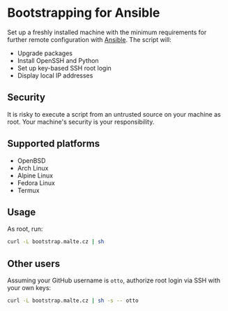 # Bootstrapping for Ansible

Set up a freshly installed machine with the minimum requirements for further remote configuration with [Ansible](https://www.ansible.com/).
The script will:

- Upgrade packages
- Install OpenSSH and Python
- Set up key-based SSH root login
- Display local IP addresses


## Security

It is risky to execute a script from an untrusted source on your machine as root.
Your machine's security is your responsibility.


## Supported platforms

- OpenBSD
- Arch Linux
- Alpine Linux
- Fedora Linux
- Termux


## Usage

As root, run:

```sh
curl -L bootstrap.malte.cz | sh
```


## Other users

Assuming your GitHub username is `otto`, authorize root login via SSH with your own keys:

```sh
curl -L bootstrap.malte.cz | sh -s -- otto
```
